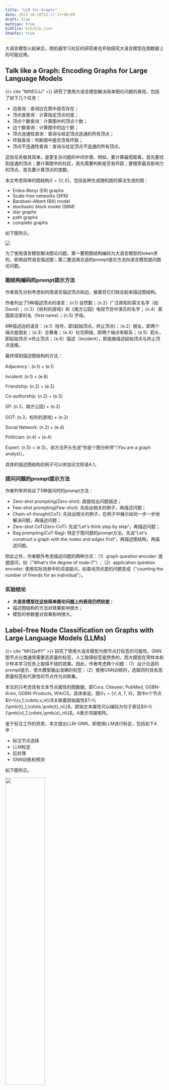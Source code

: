 ```yaml
---
title: "LLM for Graphs"
date: 2023-10-10T22:17:37+08:00
draft: true
mathjax: true
bibFile: bib/bib.json
ShowToc: true
---
```


大语言模型火起来后，图机器学习社区的研究者也开始探究大语言模型在图数据上的可能应用。

## Talk like a Graph: Encoding Graphs for Large Language Models

{{< cite "NfltEOJJ" >}} 研究了使用大语言模型解决简单图论问题的表现，包括了如下几个任务：

- 边查询：查询边在图中是否存在；
- 顶点度查询：计算指定顶点的度；
- 顶点个数查询：计算图中的顶点个数；
- 边个数查询：计算图中的边个数；
- 顶点连通性查询：查询与给定顶点连通的所有顶点；
- 环路查询：判断图中是否含有环路；
- 顶点不连通性查询：查询与给定顶点不连通的所有顶点。

这些任务极其简单，是更复杂问题的中间步骤。例如，要计算最短距离，首先要找到连通的顶点；要计算图中的社区，首先需要判断是否有环路；要搜索最具影响力的顶点，首先要计算顶点的度数。

本文考虑简单的图结构$G=(V,E)$，包括各种生成随机图的算法生成的图：
- Erdos-Renyi (ER) graphs
- Scale-free networks (SFN)
- Barabasi–Albert (BA) model
- stochastic block model (SBM)
- star graphs
- path graphs
- complete graphs

如下图所示。

<img src="https://raw.githubusercontent.com/yliuhz/blogs/master/content/posts/images/iShot_2023-10-17_16.52.27.png" />

为了使用语言模型解决图论问题，第一要把图结构编码为大语言模型的token序列，即用自然语言描述图；第二要选用合适的prompt提示方法向语言模型提问图论问题。

### 图结构编码的prompt提示方法

作者首先分别考虑如何用语言描述顶点和边，接着将它们结合起来描述图结构。

作者列出了5种描述顶点的语言：(n.1) 自然数；（n.2）广泛熟知的英文名字（如 David）；（n.3）《权利的游戏》和《南方公园》电视节目中演员的名字；（n.4）美国政治家的名（first name）；(n.5) 字母。

6种描述边的语言：（e.1）括号，即(起始顶点，终止顶点)；（e.2）朋友，即两个端点是朋友；（e.3）合著者；（e.4）社交网络，即两个端点有联系；（e.5）箭头，即起始顶点$\to$终止顶点；（e.6）描述（incident），即直接描述起始顶点与终止顶点连接。

最终得到描述图结构的方法：

Adjacency：(n.1) + (e.1)

Incident: (n.1) + (e.6)

Friendship: (n.2) + (e.2)

Co-authorship: (n.2) + (e.3)

SP: (n.3，南方公园) + (e.2)

GOT: (n.3，权利的游戏) + (e.2)

Social Network: (n.2) + (e.4)

Politician: (n.4) + (e.4)

Expert: (n.5) + (e.5)，该方法开头先说”你是个图分析师“（You are a graph analyst）。

具体的描述图结构的例子可以参加论文附录A.1。

### 提问问题的prompt提示方法

作者列举并验证了5种提问时的prompt方法：

- Zero-shot prompting(Zero-shot): 直接给出问题描述；
- Few-shot prompting(Few-shot): 先给出相关的例子，再描述问题；
- Chain-of-thought(CoT): 先给出相关的例子，在例子中展示如何一步一步地解决问题，再描述问题；
- Zero-shot CoT(Zero-CoT): 先说”Let's think step by step“，再描述问题；
- Bag prompting(CoT-Bag): 特定于图问题的prompt方法。先说”Let's construct a graph with the nodes and edges first“，再描述图结构，再描述问题。

除此之外，作者额外考虑描述问题的两种方式：（1）graph question encoder: 直接提问，如（"What's the degree of node i?"）;（2）application question encoder: 使用实际场景中的词语提问，如查询顶点度的问题变成（"counting the number of friends for an individual"）。

### 实验结论

- **大语言模型在这些简单图论问题上的表现仍然较差**；
- 描述图结构的方法对效果影响很大；
- 模型的参数量对效果影响很大。

## Label-free Node Classification on Graphs with Large Language Models (LLMs)

{{< cite "MHZjeftY" >}} 研究了使用大语言模型为图节点打标签的可能性。GNN图节点分类通常需要高质量的标签，人工取得标签是昂贵的，而大模型在零样本和少样本学习任务上取得不错的效果。因此，作者考虑两个问题：（1）设计合适的prompt提示，使大模型输出准确的标签；（2）使用GNN训练时，选取同时具有高质量标签和代表性的节点作为训练集。

本文的只考虑具有文本节点属性的图数据，即Cora, Citeseer, PubMed, OGBN-Arxiv, OGBN-Products, WikiCS。具体来说，图$G_T=(V,A,T,X)$，其中$n$个节点$V=\\{v_1,\cdots,v_n\\}$关联着原始属性$T=\\{\pmb{t}_1,\cdots,\pmb{t}_n\\}$，原始文本属性可以编码为句子表征$X=\\{\pmb{x}_1,\cdots,\pmb{x}_n\\}$。$A$表示邻接矩阵。

鉴于标注工作的昂贵，本文提出LLM-GNN，即使用LLM进行标定，包括如下4步：

- 标注节点选择
- LLM标定
- 后处理
- GNN训练和预测

如下图所示。

<img src="https://raw.githubusercontent.com/yliuhz/blogs/master/content/posts/images/iShot_2023-10-17_20.04.14.png" width=50%/>

### 标定节点选择

作者发现，在多个图数据集上，距离KMeans聚类中心越近的顶点，使用LLM标定的准确率越高。如下图所示。作者随机采样1000个顶点，按它们距离KMeans聚类中心的距离划分为10组，分别计算标定准确率。图中蓝线表示前$i$组的平均准确率。可以看到随着组号增大（即距离增大）准确率呈下降趋势。

<img src="https://raw.githubusercontent.com/yliuhz/blogs/master/content/posts/images/iShot_2023-10-17_20.14.16.png" />

<img src="https://raw.githubusercontent.com/yliuhz/blogs/master/content/posts/images/iShot_2023-10-17_20.14.24.png" />

作者定义了一个参量衡量到聚类中心的距离：

$$\text{C-Density}(v_i)=\frac{1}{1+\parallel x_{v_i}-x_{\text{CC}_{v_i}}\parallel}$$

其中$\text{CC}_{v_i}$表示$v_i$所在的聚类的中心。

传统的”主动“（active）标定节点选择方法主要考虑节点的多样性和代表性，一般可选用PageRank分数衡量结构多样性。这里为了结合C-Density，考虑两种分数对应排名的加权和：

$$f(v_i)=\alpha_0\times r_{act}(v_i)+\alpha_1\times r_{\text{C-Density}}(v_i)$$

其中$r_{\star}$表示排名。选取$f_{v_i}$较高的顶点作为待标定节点集。

### 带有置信度的标定

使用LLM标定时，作者希望同时得到一个置信度分数，来更好地衡量标注的可靠性。作者列举了5种从LLM得到置信度的方法：

- 直接询问置信度
- 带有推理方法的prompt指示，如chain-of-thought和multi-step reasoning
- TopK prompt，即命令LLM生成K个最可能的答案，选择可能性最高的作为结果
- 多次询问LLM同一个问题，选择重复次数最多的答案
- 混合方法，即(3)和(4)

作者在上述prompt问题前添加了供LLM in-context learning的例子，为了效率本文每次只使用一个例子。如下图所示。

<img src="https://raw.githubusercontent.com/yliuhz/blogs/master/content/posts/images/iShot_2023-10-17_20.34.41.png" />

接着，作者通过实验验证标定的准确性和可靠性，即（1）采样100个标定的顶点，直接比较标定结果和真实标签，计算准确率；（2）考察LLM输出置信度和准确率的关系。随机采样300个顶点，将它们按置信度从大到小排序，计算前$k$个顶点的平均标定准确率，其中$k=\\{50,100,150,200,250,300\\}$。结果如下图所示。

<img src="https://raw.githubusercontent.com/yliuhz/blogs/master/content/posts/images/iShot_2023-10-17_20.40.34.png" />

作者根据结果给出3个发现：

- LLM在zero-shot（不提供例子的prompt）的条件下效果良好，表明LLM是好用的标定工具
- LLM在few-shot的条件下标定准确率有轻微的提升
- zero-shot的混合prompt提示方法是最高效的方法，因为LLM输出的置信度可以较准确得表明标定的质量

作者在后续实验中均使用zero-shot的混合prompt提示方法。

### 标定后处理

在后处理步骤，我们已经得到LLM的标定结果，因此可以用标定结果直接计算标签的多样性。后处理的目的是删除低质量的标定节点，缩小标定集，保证标签的多样性。作者通过熵定义了一个参量：

$$\text{COE}(v_i)=H(y_{V-\\{v_i\\}})-H(y_{V})$$

即考察删除节点$v_i$后熵的变化。作者认为应该删除COE值较大的顶点。作者同时结合了LLM输出的置信度共同评估标签的质量，即计算加权和：

$$f(v_i)=\beta_0\times r_{\text{conf}}(v_i)+\beta_1\times r_{\text{COE}}(v_i)$$

其中$r_{\star}$表示排名。
不断删除顶点直到达到预设的标定集规模。

### 作者的说明

作者发现同时使用本文提出的标定节点选择方法和后处理方法并不能取得最优的结果，因此可以将传统的节点选择方法与本文提出的后处理方法结合。作者强调他们提出的是一个管线，管线内部可以灵活替换。

### 数据集和实验设置

本文使用4个引文数据集，1个网页数据集，1个产品关联性数据集（产品同时购买关系）。数据集信息如下所示。

<img src="https://raw.githubusercontent.com/yliuhz/blogs/master/content/posts/images/iShot_2023-10-17_20.58.32.png" />

本文采用节点分类任务。作者为每个节点类选取20个顶点进行标定。模型使用GCN和GraphSAGE。作者强调没有对$\alpha_0,\alpha_1,\beta_0,\beta_1$进行调参。
训练GNN时，没有划分验证集，每组实验重复3次。中小数据集训练30 epochs，大数据集训练50 epochs。作者认为本文中的训练标签是带有噪声的，训练小代数是防止GNN对噪声过拟合，可以视作一种early stopping策略。

LLM使用[GPT-3.5-turbo-0613](https://platform.openai.com/docs/models/gpt-3-5)。

### 实验结果

#### 标定节点选择方法对比

本文中的标定节点选择方法涉及到主动学习方法，对比时也考虑了主动学习的已有方法。对比方法包括4类：

- 传统方法，包括Random, Density-based, GraphPart, FeatProp, Degree-based, Pagerankcentrality-based, AGE, RIM
- C-Density方法及其与传统方法的结合，记为DA-
- 后处理方法，记为PS-
- C-Density与后处理的结合，记为PS-DA

实验结果如下图所示。

<img src="https://raw.githubusercontent.com/yliuhz/blogs/master/content/posts/images/iShot_2023-10-17_21.15.32.png" />

根据结果作者给出3点发现：

- 后处理方法是很有效的
- C-Density方法虽然得到的标定准确率高，但会导致标签不平衡问题。例如，作者发现在PubMed数据集上它选择的所有标定节点有相同的标签
- 本文没有调参，展示的结果有上升空间

#### 与无标签节点分类方法对比

作者展示了在两个OGBN大数据集上的节点分类准确率和花费，花费用美元dollar衡量。对比方法有3类：

- 零样本节点分类方法：SES, TAG-Z
- 零样本文本分类方法：BART-Large-MNLI
- 作者先前提出的使用LLM进行分类：LLMs-as-Predictors

结果如下图所示。可以看到本文的LLM-GNN的准确率显著由于零样本方法。LLMs-as-Predictors虽然准确率更高，但花费远超过使用LLM打标签的方法。

<img src="https://raw.githubusercontent.com/yliuhz/blogs/master/content/posts/images/iShot_2023-10-17_21.22.19.png" width=60%/>

#### 标定节点数量的影响

作者考察每个类标定节点的数量$B$对节点分类准确率的影响，考察$B=\\{70,140,280,560,1120,2240\\}$。结果如下图所示。

<img src="https://raw.githubusercontent.com/yliuhz/blogs/master/content/posts/images/iShot_2023-10-17_21.26.04.png" width=60%/>

根据结果作者给出两点发现：（1）随着标定数量的提升，节点分类准确率逐渐上升；（2）由于LLM的标定有误差，节点分类准确率上升的速度受到限制，不如增加真实标签数量的上升速度。

#### LLM标定结果的性质

作者进一步研究LLM标定带来的噪声和人工加噪声的区别。假设LLM标定结果的准确率是$q\\%$，作者构建另一组人工加噪声的标签，即随机选择$1-q\\%$的标签进行扰动。观察训练节点分类器的结果。同时还考察一种对人工加噪声标签场景进行优化的训练策略RIM，观察其对LLM生成的标签是否有效。结果如下图所示。

<img src="https://raw.githubusercontent.com/yliuhz/blogs/master/content/posts/images/iShot_2023-10-17_21.34.18.png" width=60%/>

根据结果作者给出两点发现：（1）LLM的标签噪声和人工加噪声是完全不同的。LLM标签不会像人工加噪声导致过拟合；（2）RIM对LLM标签几乎无效。

### 相关工作

#### 图上的主动学习

图主动学习的目的是在给定每个类的标定数量的条件下，选取真正的标定节点，以最大化测试集上的准确率。有两类现有工作。第一类基于一些对标签代表性和多样性的假设，如{{< cite "10BVsN5CV" >}}假设多样性和节点的划分（聚类）有关，因此标定节点从不同的聚类选择；{{< cite "1GjbjpB2d" >}}假设代表性和节点的影响力有关，因此选择影响力分数高的节点作为标定节点。另一类方法直接使用训练模型的准确率作为目标，使用强化学习方法选择标定节点。

## Exploring the Potential of Large Language Models (LLMs) in Learning on Graphs

{{< cite "1BNJOO4QD" >}}与第二篇来自于同一个第一作者，调研大语言模型在**文本属性图**学习上的应用，专注于节点分类任务。
作者分别讨论LLM的两种可能用法：

- LLM-as-Enhancers: 将LLM作为文本属性的增强器（预处理器），由GNN在增强的数据上训练和预测
- LLM-as-Predictors: 将LLM作为节点分类器，前提是将图的结构和属性信息通过自然语言提供给LLM

传统的将文本转化为节点属性向量的方法有独热编码和Word2vec等，这类简单的缺少语义信息的表征方法难以表征多义词，并且缺乏语义信息。LLM能够很好地理解语义信息。因此可以考虑用LLM增强文本属性。另一方面，LLM在一些具有隐式图结构的具体任务上有较好的表现，如推荐系统、排名、多步推理等。因此也可以考虑直接用LLM执行节点分类任务。

本文考虑的文本属性图（text-attributed graphs, TAG）定义为$G=(V,E,A,S)$，每个顶点$v_i$关联文本属性$\pmb{s}_i$。
节点分类任务是指给定一组带标签的节点，预测其他无标签的顶点的类别标签。

针对LLM作者将它们分成两类，即表征可见和表征不可见的LLM：

> 表征可见LLM：即用户可以得到单词、句子、段落的表征向量，典型的模型有BERT, Sentence-BERT, Deberta。

> 表征不可见LLM：即黑盒大模型，通常只提供网页服务或有限的API，如ChatGPT。

更详细地，可将LLM分成3类：

> 预训练LM（PLMs）：指规模较小的预训练语言模型，如Bert, Deberta，通常需要对下游任务进行微调。

> 句子表征模型：这类模型使用PLMs作为基础编码器，并采用双编码器结构，使用有监督或者对比学习进一步预训练，通常不需要对下游任务进行微调。包括开源的离线模型，如Sentence-BERT，和黑盒的在线模型，如OpenAI的text-ada-embedding-002。

> LLMs：分为开源模型，如LLaMA，和黑盒模型，如ChatGPT, GPT-4。

### LLM作为增强器

> 待补充内容...

### LLM作为分类器

作者探索了两种可能的分类方式，一是忽略图结构，只使用节点的文本属性对节点分类；二是加入图结构。

#### 只使用节点属性进行文本分类

作者使用ChatGPT(GPT-3.5-turbo-0613)作为LLM。数据集包括Cora, Citeseer, PubMed, OGBN-Arxiv, OGBN-Products，即4个引文数据集和1个商品同时购买关系数据集。考虑到LLM的费用，作者只对每个数据集随机选取200个节点作为测试集，并对所有的实验重复2次。

作者列举了4种prompt提示方法：

- 零样本提示
- 少样本提示
- 带CoT的零样本提示
- 带CoT的少样本提示

实验结果如下图所示。

<img src="https://raw.githubusercontent.com/yliuhz/blogs/master/content/posts/images/iShot_2023-10-18_20.19.09.png" />

根据结果，作者给出4点发现：

- LLMs在一些数据集上表现较好，如PubMed。对于为什么在Cora, Citeseer上比不过GNN，需要进一步研究。
- LLMs一些错误的预测也是有道理的。在引文数据集上，一篇论文可以有多个类别，而数据集只选择其中一个作为标签（ground truth），但其实LLM的预测是对的。

<img src="https://raw.githubusercontent.com/yliuhz/blogs/master/content/posts/images/iShot_2023-10-18_20.25.33.png" />

- CoT没有用
- **LLM中可能存在测试数据的泄露**

在OGBN-Arxiv引文数据集上，作者发现对计算机类论文使用一种特殊标签命名，可以显著提高LLM的预测准确率，怀疑是这种微小的改动唤醒了LLM的”记忆“。具体来说，作者试验了3种标签命名法：
（1）使用Arxiv的原生命名，如”arxiv cs.CV“；（2）使用自然语言，如"computer vision"；（3）使用特殊的命名，即"arxiv cs subcategory"。结果显示第(3)种的准确率显著高于前两个，如下图所示：

<img src="https://raw.githubusercontent.com/yliuhz/blogs/master/content/posts/images/iShot_2023-10-18_20.37.53.png" />

#### 加入图结构信息进行图节点分类

> 待补充内容...

## GraphGPT: Graph Instruction Tuning for Large Language Models

{{< cite "S9FrUa25" >}} 研究了构建对于不同图数据集和下游任务通用的图大模型。作者指出现有的自监督方法在生成节点表征后，仍然需要下游任务的标签做进一步微调，这限制了它们的泛化能力，因为高质量标签的获取是昂贵的（例如，推荐系统的冷启动，在新城市的交通流预测等）。受启发于大语言模型优秀的泛化性和零样本学习能力，本文设计了针对图结构的指令微调技术，对大语言模型进行微调。

作者使用预测论文类别作为例子，说明问题的挑战性，对比了3种方法。(a) 将论文的标题和摘要文本作为prompt; (b) 使用现有工作{{< cite "1BNJOO4QD" >}}提供的prompt; (c) 使用本文微调的大模型。(b)的一个关键缺点是显著增大了token数目，容易受限于大模型的token限制。在这个例子中，只有本文的(c)预测正确论文的类别。

<img src="https://raw.githubusercontent.com/yliuhz/blogs/master/content/posts/images/iShot_2023-10-30_20.04.00.png" />

> 本文在写作时没有注意对第一次出现的名词进行解释，如"graph token"。一些技术要点也没有详细阐述。

### 解决方案 -- GraphGPT

#### 将图结构编码和语言编码对齐

作者使用图编码器将顶点映射到向量，使用文本编码器将描述顶点的文本映射到向量。

#### 两阶段指令微调

作者先使用“图匹配”无监督任务对新加的投射层进行微调，冻结LLM和图编码器的参数。投射层可以是简单的1层线性层。
对于图中的每个顶点，随机采样$h$-跳的邻居构成子图。

> 待补充内容...

作者接着使用下游任务对新加的投射层进行微调，仍然冻结LLM和图编码器的参数。采样子图和prompt的策略相同，只是将问题替换为对应的下游任务，如节点分类、链路预测等。

#### 加入链式思考（chain-of-thought, CoT）

作者设计了CoT prompt。

### 实验 -- GraphGPT

本文的实验数据集完全采用了**引文数据集**，即OGB-ArXiv, PubMed和Cora。

## Unifying Large Language Models and Knowledge Graphs: A Roadmap

{{< cite "1pKPJvuH" >}}是一篇关于大语言模型和知识图谱的综述，讨论了3个问题：

- 使用知识图谱加强LLM
- 使用LLM对知识图谱数据增强
- 协同LLM和知识图谱

## One for All: Towards Training One Graph Model for All Classification Tasks

{{< cite "JR6nEkYx" >}}提出并研究训练一个通用图分类（包括顶点、边、图级别）模型的问题。


